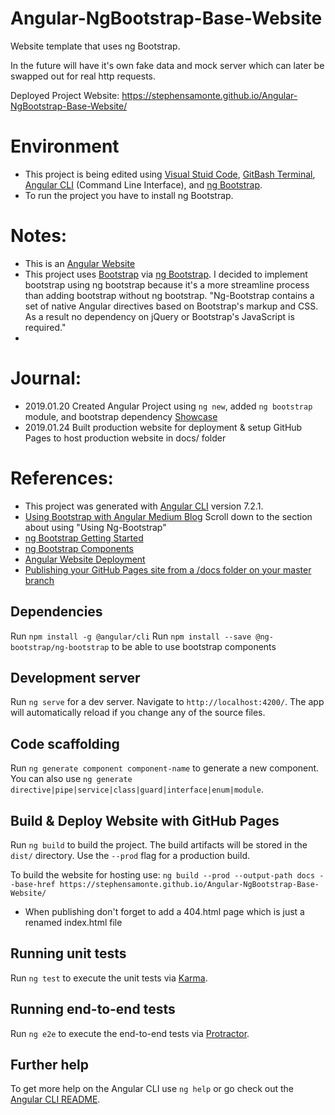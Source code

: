 # Angular-NgBootstrap-Base-Website
Website template that uses ng Bootstrap. 

In the future will have it's own fake data and mock server which can later be swapped out for real http requests. 

Deployed Project Website: https://stephensamonte.github.io/Angular-NgBootstrap-Base-Website/

# Environment 
- This project is being edited using [Visual Stuid Code](https://code.visualstudio.com/), [GitBash Terminal](https://git-scm.com/downloads), [Angular CLI](https://cli.angular.io/) (Command Line Interface), and [ng Bootstrap](https://ng-bootstrap.github.io/#/home).
- To run the project you have to install ng Bootstrap.

# Notes: 
- This is an [Angular Website](https://angular.io/)
- This project uses [Bootstrap](https://getbootstrap.com/) via [ng Bootstrap](https://ng-bootstrap.github.io/#/home). I decided to implement bootstrap using ng bootstrap because it's a more streamline process than adding bootstrap without ng bootstrap. "Ng-Bootstrap contains a set of native Angular directives based on Bootstrap's markup and CSS. As a result no dependency on jQuery or Bootstrap's JavaScript is required."
- 

# Journal: 
- 2019.01.20 Created Angular Project using `ng new`, added `ng bootstrap` module, and bootstrap dependency [Showcase](https://www.youtube.com/watch?v=HH8cYv4SVMc&feature=youtu.be)
- 2019.01.24 Built production website for deployment & setup GitHub Pages to host production website in docs/ folder

# References: 
- This project was generated with [Angular CLI](https://github.com/angular/angular-cli) version 7.2.1.
- [Using Bootstrap with Angular Medium Blog](https://medium.com/codingthesmartway-com-blog/using-bootstrap-with-angular-c83c3cee3f4a) Scroll down to the section about using "Using Ng-Bootstrap"
- [ng Bootstrap Getting Started](https://ng-bootstrap.github.io/#/getting-started)
- [ng Bootstrap Components](https://ng-bootstrap.github.io/#/components/accordion/examples)
- [Angular Website Deployment](https://angular.io/guide/deployment)
- [Publishing your GitHub Pages site from a /docs folder on your master branch](https://help.github.com/articles/configuring-a-publishing-source-for-github-pages/#publishing-your-github-pages-site-from-a-docs-folder-on-your-master-branch)

## Dependencies
Run `npm install -g @angular/cli`
Run `npm install --save @ng-bootstrap/ng-bootstrap` to be able to use bootstrap components

## Development server

Run `ng serve` for a dev server. Navigate to `http://localhost:4200/`. The app will automatically reload if you change any of the source files.

## Code scaffolding

Run `ng generate component component-name` to generate a new component. You can also use `ng generate directive|pipe|service|class|guard|interface|enum|module`.

## Build & Deploy Website with GitHub Pages

Run `ng build` to build the project. The build artifacts will be stored in the `dist/` directory. Use the `--prod` flag for a production build.

To build the website for hosting use: `ng build --prod --output-path docs --base-href https://stephensamonte.github.io/Angular-NgBootstrap-Base-Website/`

- When publishing don't forget to add a 404.html page which is just a renamed index.html file

## Running unit tests

Run `ng test` to execute the unit tests via [Karma](https://karma-runner.github.io).

## Running end-to-end tests

Run `ng e2e` to execute the end-to-end tests via [Protractor](http://www.protractortest.org/).

## Further help

To get more help on the Angular CLI use `ng help` or go check out the [Angular CLI README](https://github.com/angular/angular-cli/blob/master/README.md).
